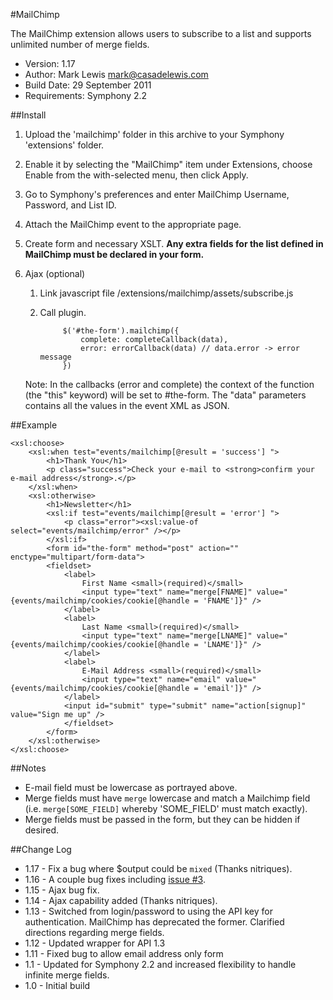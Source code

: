 #MailChimp

The MailChimp extension allows users to subscribe to a list and supports unlimited number of merge fields.

- Version: 1.17
- Author: Mark Lewis <mark@casadelewis.com>
- Build Date: 29 September 2011
- Requirements: Symphony 2.2

##Install

1. Upload the 'mailchimp' folder in this archive to your Symphony
   'extensions' folder.

2. Enable it by selecting the "MailChimp" item under Extensions, choose Enable
   from the with-selected menu, then click Apply.
   
3. Go to Symphony's preferences and enter MailChimp Username, Password, and List ID.

4. Attach the MailChimp event to the appropriate page.

5. Create form and necessary XSLT. **Any extra fields for the list defined in MailChimp must be declared in your form.**

6. Ajax (optional)
	1. Link javascript file /extensions/mailchimp/assets/subscribe.js
	2. Call plugin.


				$('#the-form').mailchimp({
					complete: completeCallback(data),
					error: errorCallback(data) // data.error -> error message
				})
	Note: In the callbacks (error and complete) the context of the function (the "this" keyword) will be
	set to #the-form. The "data" parameters contains all the values in the event XML as JSON.

##Example

	<xsl:choose>
		<xsl:when test="events/mailchimp[@result = 'success'] ">
			<h1>Thank You</h1>
			<p class="success">Check your e-mail to <strong>confirm your e-mail address</strong>.</p>
		</xsl:when>
		<xsl:otherwise>
			<h1>Newsletter</h1>
			<xsl:if test="events/mailchimp[@result = 'error'] ">
				<p class="error"><xsl:value-of select="events/mailchimp/error" /></p>
			</xsl:if>
			<form id="the-form" method="post" action="" enctype="multipart/form-data">
			<fieldset>
				<label>
					First Name <small>(required)</small>
					<input type="text" name="merge[FNAME]" value="{events/mailchimp/cookies/cookie[@handle = 'FNAME']}" />
				</label>
				<label>
					Last Name <small>(required)</small> 
					<input type="text" name="merge[LNAME]" value="{events/mailchimp/cookies/cookie[@handle = 'LNAME']}" />
				</label>
				<label>
					E-Mail Address <small>(required)</small>
					<input type="text" name="email" value="{events/mailchimp/cookies/cookie[@handle = 'email']}" />
				</label>
				<input id="submit" type="submit" name="action[signup]" value="Sign me up" />
				</fieldset>
			</form>
		</xsl:otherwise>
	</xsl:choose>
	
##Notes

+ E-mail field must be lowercase as portrayed above.
+ Merge fields must have `merge` lowercase and match a Mailchimp field (i.e. `merge[SOME_FIELD]` whereby 'SOME_FIELD' must match exactly).
+ Merge fields must be passed in the form, but they can be hidden if desired.


##Change Log
+ 1.17 - Fix a bug where $output could be `mixed` (Thanks nitriques).
+ 1.16 - A couple bug fixes including [issue #3](https://github.com/lewiswharf/mailchimp/issues/3).
+ 1.15 - Ajax bug fix.
+ 1.14 - Ajax capability added (Thanks nitriques).
+ 1.13 - Switched from login/password to using the API key for authentication. MailChimp has deprecated the former. Clarified directions regarding merge fields.
+ 1.12 - Updated wrapper for API 1.3
+ 1.11 - Fixed bug to allow email address only form
+ 1.1  - Updated for Symphony 2.2 and increased flexibility to handle infinite merge fields.
+ 1.0  - Initial build
